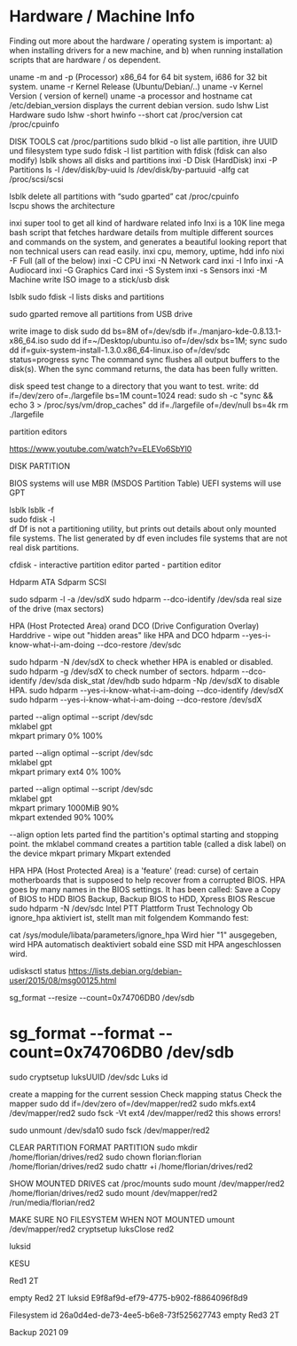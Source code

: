 # Hardware / Machine Info

Finding out more about the hardware / operating system is important: a) when installing drivers for a new machine, and b) when running installation scripts that are hardware / os dependent.

uname -m and -p   	 	(Processor)  x86_64  for 64 bit system, i686 for 32 bit system.
uname -r 	 	 	Kernel Release  (Ubuntu/Debian/..)
uname -v	 	 	Kernel Version  ( version of kernel)
uname -a 	 	 	processor and hostname
cat /etc/debian_version    	 displays the current debian version.
sudo lshw   		List Hardware
sudo lshw -short
hwinfo --short
cat /proc/version
cat /proc/cpuinfo


DISK TOOLS
cat /proc/partitions
sudo blkid -o list 	alle partition, ihre UUID und filesystem type
sudo fdisk -l    		list partition with fdisk (fdisk can also modify)
lsblk  			shows all disks and partitions
inxi -D    		Disk (HardDisk)
inxi -P   Partitions
ls -l /dev/disk/by-uuid
ls /dev/disk/by-partuuid -alfg
cat /proc/scsi/scsi


lsblk delete all partitions with “sudo gparted”
cat /proc/cpuinfo   
lscpu   shows the architecture



inxi super tool to get all kind of hardware related info
Inxi is a 10K line mega bash script that fetches hardware details from multiple different sources and commands on the system, and generates a beautiful looking report that non technical users can read easily.
inxi 	  cpu, memory, uptime, hdd info
nixi -F    Full (all of the below)
inxi -C    CPU
inxi -N   Network card 
inxi -I	 Info
inxi -A   Audiocard
inxi -G Graphics Card
inxi -S   System
inxi -s   Sensors
inxi -M Machine
write ISO image to a stick/usb disk

lsblk
sudo fdisk -l   lists disks and partitions


sudo gparted    remove all partitions from USB drive

write image to disk
sudo dd bs=8M of=/dev/sdb  if=./manjaro-kde-0.8.13.1-x86_64.iso 
sudo dd if=~/Desktop/ubuntu.iso of=/dev/sdx bs=1M; sync
sudo dd if=guix-system-install-1.3.0.x86_64-linux.iso of=/dev/sdc status=progress
sync
The command sync flushes all output buffers to the disk(s). When the sync command returns, the data has been fully written.


disk speed test
change to a directory that you want to  test.
write: 
dd if=/dev/zero of=./largefile bs=1M count=1024
read:
sudo sh -c "sync && echo 3 > /proc/sys/vm/drop_caches"
dd if=./largefile of=/dev/null bs=4k
rm ./largefile

partition editors


https://www.youtube.com/watch?v=ELEVo6SbYl0

DISK PARTITION 

BIOS systems will use MBR (MSDOS Partition Table)
UEFI systems will use GPT

lsblk 
lsblk -f    
sudo fdisk -l  
df   Df is not a partitioning utility, but prints out details about only mounted file systems. The list generated by df even includes file systems that are not real disk partitions.


cfdisk - interactive partition editor
parted  - partition editor


Hdparm            ATA
Sdparm            SCSI


sudo sdparm -l -a /dev/sdX
sudo hdparm --dco-identify /dev/sda
real size of the drive (max sectors)

HPA (Host Protected Area) orand DCO (Drive Configuration Overlay)
Harddrive - wipe out "hidden areas" like HPA and DCO
hdparm --yes-i-know-what-i-am-doing --dco-restore /dev/sdc

sudo hdparm -N /dev/sdX to check whether HPA is enabled or disabled.
sudo hdparm -g /dev/sdX to check number of sectors.
hdparm --dco-identify /dev/sda
disk_stat /dev/hdb
sudo hdparm -Np<MAX SECTORS> /dev/sdX to disable HPA.
sudo hdparm --yes-i-know-what-i-am-doing --dco-identify /dev/sdX
sudo hdparm --yes-i-know-what-i-am-doing --dco-restore /dev/sdX



parted --align optimal --script /dev/sdc \
    mklabel gpt \
    mkpart primary 0% 100%


parted --align optimal --script /dev/sdc \
    mklabel gpt \
    mkpart primary ext4 0% 100%


parted --align optimal --script /dev/sdc \
    mklabel gpt \
    mkpart primary 1000MiB 90% \
    mkpart extended 90% 100% 

--align option lets parted find the partition's optimal starting and stopping point.
the mklabel command creates a partition table (called a disk label) on the device
mkpart primary
Mkpart extended



HPA
HPA (Host Protected Area) is a 'feature' (read: curse) of certain motherboards that is supposed to help recover from a corrupted BIOS. HPA goes by many names in the BIOS settings.  It has been called: Save a Copy of BIOS to HDD
BIOS Backup, Backup BIOS to HDD, Xpress BIOS Rescue
sudo hdparm -N /dev/sdc
Intel PTT Plattform Trust Technology
Ob ignore_hpa aktiviert ist, stellt man mit folgendem Kommando fest:

cat /sys/module/libata/parameters/ignore_hpa
Wird hier "1" ausgegeben, wird HPA automatisch deaktiviert sobald eine SSD mit HPA angeschlossen wird.


udisksctl status
https://lists.debian.org/debian-user/2015/08/msg00125.html

sg_format --resize --count=0x74706DB0 /dev/sdb

# sg_format --format --count=0x74706DB0 /dev/sdb

sudo cryptsetup luksUUID /dev/sdc
Luks id

create a mapping for the current session
Check mapping status
Check the mapper
sudo dd if=/dev/zero of=/dev/mapper/red2
sudo mkfs.ext4 /dev/mapper/red2 
sudo fsck -Vt ext4 /dev/mapper/red2         this shows errors!


sudo unmount /dev/sda10
sudo fsck /dev/mapper/red2


CLEAR PARTITION
FORMAT PARTITION
sudo mkdir /home/florian/drives/red2
sudo chown florian:florian /home/florian/drives/red2
sudo chattr +i /home/florian/drives/red2

SHOW MOUNTED DRIVES
cat /proc/mounts
sudo mount /dev/mapper/red2  /home/florian/drives/red2
sudo mount /dev/mapper/red2 /run/media/florian/red2



MAKE SURE NO FILESYSTEM WHEN NOT MOUNTED 
umount /dev/mapper/red2
cryptsetup luksClose red2





luksid


KESU


Red1
2T


empty
Red2
2T
luksid
E9f8af9d-ef79-4775-b902-f8864096f8d9

Filesystem id
26a0d4ed-de73-4ee5-b6e8-73f525627743
empty
Red3
2T


Backup 2021 09







